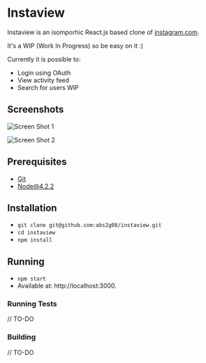 # Instaview

Instaview is an isomporhic React.js based clone of [instagram.com](https://instagram.com). 

It's a WIP (Work In Progress) so be easy on it :)

Currently it is possible to:

* Login using OAuth
* View activity feed
* Search for users WIP

## Screenshots

![Screen Shot 1](http://i.imgur.com/AHw9GuG.png)

![Screen Shot 2](http://i.imgur.com/2sF9FQq.png)

## Prerequisites

* [Git](http://git-scm.com/)
* [Node@4.2.2](http://nodejs.org/)

## Installation

* `git clone git@github.com:abs2g08/instaview.git`
* `cd instaview`
* `npm install`

## Running

* `npm start`
* Available at: http://localhost:3000.

### Running Tests

// TO-DO

### Building

// TO-DO

